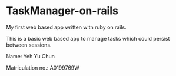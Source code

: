 # TaskManager-on-rails

My first web based app written with ruby on rails.

This is a basic web based app to manage tasks which could persist between sessions.


Name: Yeh Yu Chun

Matriculation no.: A0199769W